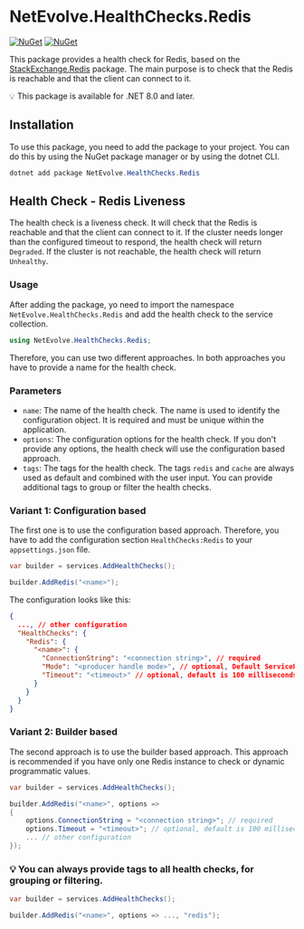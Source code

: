 # NetEvolve.HealthChecks.Redis

[![NuGet](https://img.shields.io/nuget/v/NetEvolve.HealthChecks.Redis?logo=nuget)](https://www.nuget.org/packages/NetEvolve.HealthChecks.Redis/)
[![NuGet](https://img.shields.io/nuget/dt/NetEvolve.HealthChecks.Redis?logo=nuget)](https://www.nuget.org/packages/NetEvolve.HealthChecks.Redis/)

This package provides a health check for Redis, based on the [StackExchange.Redis](https://www.nuget.org/packages/StackExchange.Redis/) package.
The main purpose is to check that the Redis is reachable and that the client can connect to it.

:bulb: This package is available for .NET 8.0 and later.

## Installation
To use this package, you need to add the package to your project. You can do this by using the NuGet package manager or by using the dotnet CLI.
```powershell
dotnet add package NetEvolve.HealthChecks.Redis
```

## Health Check - Redis Liveness
The health check is a liveness check. It will check that the Redis is reachable and that the client can connect to it.
If the cluster needs longer than the configured timeout to respond, the health check will return `Degraded`.
If the cluster is not reachable, the health check will return `Unhealthy`.

### Usage
After adding the package, yo need to import the namespace `NetEvolve.HealthChecks.Redis` and add the health check to the service collection.
```csharp
using NetEvolve.HealthChecks.Redis;
```
Therefore, you can use two different approaches. In both approaches you have to provide a name for the health check.

### Parameters
- `name`: The name of the health check. The name is used to identify the configuration object. It is required and must be unique within the application.
- `options`: The configuration options for the health check. If you don't provide any options, the health check will use the configuration based approach.
- `tags`: The tags for the health check. The tags `redis` and `cache` are always used as default and combined with the user input. You can provide additional tags to group or filter the health checks.

### Variant 1: Configuration based
The first one is to use the configuration based approach. Therefore, you have to add the configuration section `HealthChecks:Redis` to your `appsettings.json` file.
```csharp
var builder = services.AddHealthChecks();

builder.AddRedis("<name>");
```

The configuration looks like this:
```json
{
  ..., // other configuration
  "HealthChecks": {
    "Redis": {
      "<name>": {
        "ConnectionString": "<connection string>", // required
        "Mode": "<producer handle mode>", // optional, Default ServiceProvider
        "Timeout": "<timeout>" // optional, default is 100 milliseconds
      }
    }
  }
}
```

### Variant 2: Builder based
The second approach is to use the builder based approach. This approach is recommended if you have only one Redis instance to check or dynamic programmatic values.
```csharp
var builder = services.AddHealthChecks();

builder.AddRedis("<name>", options =>
{
    options.ConnectionString = "<connection string>"; // required
    options.Timeout = "<timeout>"; // optional, default is 100 milliseconds
    ... // other configuration
});
```

### :bulb: You can always provide tags to all health checks, for grouping or filtering.

```csharp
var builder = services.AddHealthChecks();

builder.AddRedis("<name>", options => ..., "redis");
```